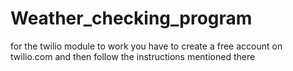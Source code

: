 # Weather_checking_program
for the twilio module to work you have to create a free account on twilio.com and then follow the instructions mentioned there
